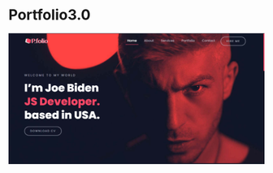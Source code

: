 # Portfolio3.0
<img src="https://raw.githubusercontent.com/Alikhanjan99/Portfolio3.0/main/Screen%20shorts/%23home.png">
